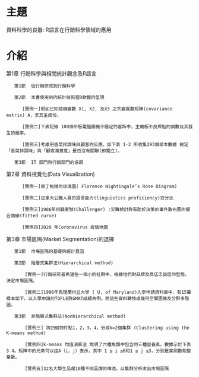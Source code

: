 # 主題
資料科學的良器: R語言在行銷科學領域的應用
# 介紹
第1章  行銷科學與相關統計觀念及R語言

       第1節  從行銷研究到行銷科學
  
       第2節  本書使用到的統計技術暨R軟體的呈現
  
          [實例一]假如已知隨機變數 X1, X2, 及X3 之共變異數矩陣(covariance matrix) A，求其主成份。
    
          [實例二]下表記錄 100個平板電腦開機不穩定的客訴中，主機板不良焊點的個數及其發生的頻率。
    
          [實例三]考慮用香菜拌調味與顧客的反應。如下表 1-2 所收集293個樣本數據 檢定「香菜拌調味」與「顧客滿意度」是否沒有關聯(即獨立)。
    
       第3節  IT 部門與行銷部門的協調
  
第2章  資料視覺化(Data Visualization)

          [實例一]南丁格爾的玫瑰圖( Florence Nightingale’s Rose Diagram)
    
          [實例二]加拿大公職人員的語言能力(linguistics proficiency)百分比
          
          [實例三]1986年挑戰者號(Challenger) :災難檢討與有助於決策的事件散布圖的擬合曲線(fitted curve)
          
          [實例四]2020 年Coronavirus 疫情地圖
          
第3章  市場區隔(Market Segmentation)的選擇

       第1節  市場區隔的基礎與統計意涵
                  
       第2節  階層式集群法(Hierarchical method)
       
           [實例一]行銷研究者希望在一個小的社群中，根據他們對品牌及商店忠誠度的型態，決定市場區隔。
           
           [實例二]1996年馬理蘭州立大學 ( U. of Maryland)入學申請資料庫中，有15筆樣本如下。以入學申請的TOFLE與GMAT成績為例。將這些資料轉換成幾何空間圖像及分群多階圖。
           
       第3節  非階層式集群法(Nonhierarchical method)
       
           [實例三] 將四個物件點1，2，3，4，分成k=2個集群 (Clustering using the K-means method)
           
           [實例四]k-means 均值演算法 說明了六種魚類中包含的三種營養素。數據示於下表 3 4。矩陣中的元素可以由A（i，j）表示，其中 1 ≤ i ≤6和1 ≤ j ≤3，分別是案例數和變量數。
           
           [實例五]32名大學生品嚐10種不同品牌的啤酒，以集群分析求出市場區隔
           
       
